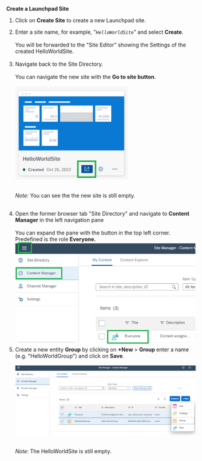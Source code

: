 <p "text-align: left;"><strong>Create a Launchpad Site</strong></p>
<ol>
<li>
<p>Click on&nbsp;<strong>Create Site</strong>&nbsp;to create a new Launchpad site.</p>
</li>
<li>Enter a site name, for example, "<em><code>HelloWorldSite</code>"</em> and select <strong>Create</strong>.<br /><br />You will be forwarded to the "Site Editor" showing the Settings of the created HelloWorldSite.<br /><br /></li>
<li>Navigate back to the Site Directory.<br /><br />You can navigate the new site with the <strong>Go to site button</strong>.<br /><br />
  
<img src="/images/Go_to_site.png" width="300">
  
<br />*Note:*</em> You can see the the new site is still empty.<br /><br /></li>
<li>Open the former browser tab "Site Directory" and navigate to <strong>Content Manager</strong> in the left navigation pane <br /><br />You can expand the pane with the button in the top left corner. Predefined is the role&nbsp;<strong>Everyone.</strong><br />
  
<img src="/images/Expand_pane.png" width="550"> 
 
<li>Create a new entity <strong>Group </strong>by clicking on <strong>+New </strong>&gt; <strong>Group </strong>enter a name (e.g. "HelloWorldGroup") and click on <strong>Save</strong>.&nbsp;<br /><br />
  
<img src="/images/Group.png" width="750"> 
  
<br /><em>Note:&nbsp;</em>The HelloWorldSite is still empty.&nbsp;<br /><br /></li>
</ol>
<p>&nbsp;</p>

